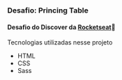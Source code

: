 ### Desafio: Princing Table
#### Desafio do Discover da [Rocketseat](https://github.com/Rocketseat)🚀
Tecnologias utilizadas nesse projeto  
* HTML
* CSS
* Sass
